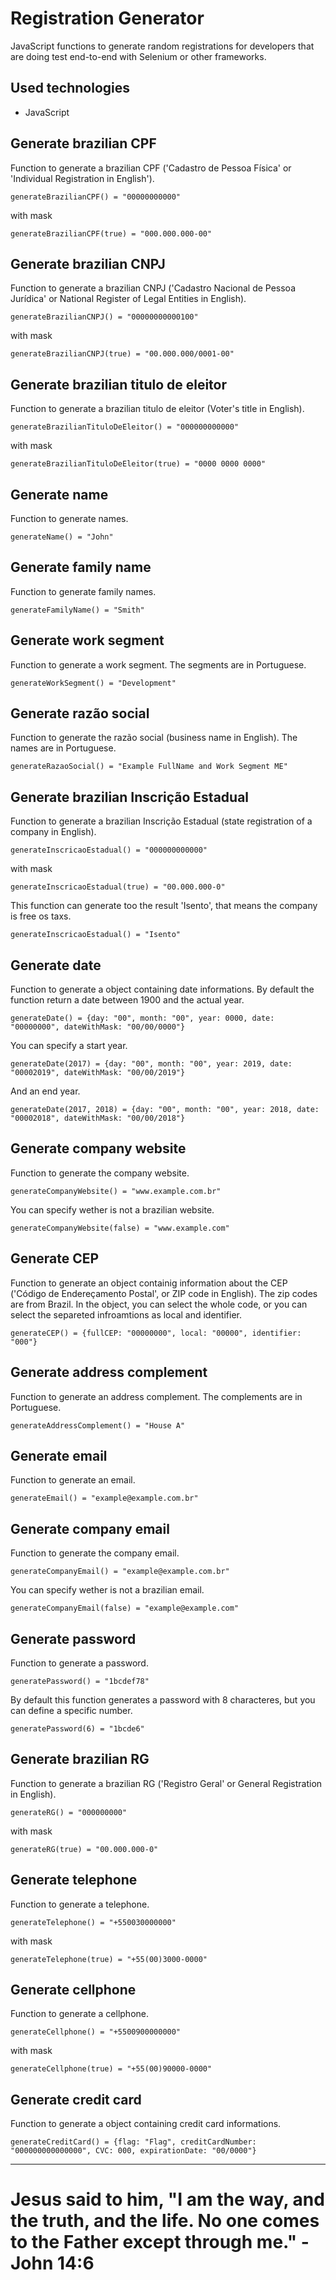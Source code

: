 # Registration Generator

JavaScript functions to generate random registrations for developers that are doing test end-to-end with Selenium or other frameworks.

## Used technologies

- JavaScript

## Generate brazilian CPF

Function to generate a brazilian CPF ('Cadastro de Pessoa Física' or 'Individual Registration in English').

`generateBrazilianCPF() = "00000000000"`

with mask

`generateBrazilianCPF(true) = "000.000.000-00"`

## Generate brazilian CNPJ

Function to generate a brazilian CNPJ ('Cadastro Nacional de Pessoa Jurídica' or National Register of Legal Entities in English).

`generateBrazilianCNPJ() = "00000000000100"`

with mask

`generateBrazilianCNPJ(true) = "00.000.000/0001-00"`

## Generate brazilian titulo de eleitor

Function to generate a brazilian titulo de eleitor (Voter's title in English).

`generateBrazilianTituloDeEleitor() = "000000000000"`

with mask

`generateBrazilianTituloDeEleitor(true) = "0000 0000 0000"`

## Generate name

Function to generate names.

`generateName() = "John"`

## Generate family name

Function to generate family names.

`generateFamilyName() = "Smith"`

## Generate work segment

Function to generate a work segment. The segments are in Portuguese.

`generateWorkSegment() = "Development"`

## Generate razão social

Function to generate the razão social (business name in English). The names are in Portuguese.

`generateRazaoSocial() = "Example FullName and Work Segment ME"`

## Generate brazilian Inscrição Estadual

Function to generate a brazilian Inscrição Estadual (state registration of a company in English).

`generateInscricaoEstadual() = "000000000000"`

with mask

`generateInscricaoEstadual(true) = "00.000.000-0"`

This function can generate too the result 'Isento', that means the company is free os taxs.

`generateInscricaoEstadual() = "Isento"`

## Generate date

Function to generate a object containing date informations. By default the function return a date between 1900 and the actual year.

`generateDate() = {day: "00", month: "00", year: 0000, date: "00000000", dateWithMask: "00/00/0000"}`

You can specify a start year.

`generateDate(2017) = {day: "00", month: "00", year: 2019, date: "00002019", dateWithMask: "00/00/2019"}`

And an end year.

`generateDate(2017, 2018) = {day: "00", month: "00", year: 2018, date: "00002018", dateWithMask: "00/00/2018"}`

## Generate company website

Function to generate the company website.

`generateCompanyWebsite() = "www.example.com.br"`

You can specify wether is not a brazilian website.

`generateCompanyWebsite(false) = "www.example.com"`

## Generate CEP

Function to generate an object containig information about the CEP ('Código de Endereçamento Postal', or ZIP code in English). The zip codes are from Brazil. In the object, you can select the whole code, or you can select the separeted infroamtions as local and identifier.

`generateCEP() = {fullCEP: "00000000", local: "00000", identifier: "000"}`

## Generate address complement

Function to generate an address complement. The complements are in Portuguese.

`generateAddressComplement() = "House A"`

## Generate email

Function to generate an email.

`generateEmail() = "example@example.com.br"`

## Generate company email

Function to generate the company email.

`generateCompanyEmail() = "example@example.com.br"`

You can specify wether is not a brazilian email.

`generateCompanyEmail(false) = "example@example.com"`

## Generate password

Function to generate a password.

`generatePassword() = "1bcdef78"`

By default this function generates a password with 8 characteres, but you can define a specific number.

`generatePassword(6) = "1bcde6"`

## Generate brazilian RG

Function to generate a brazilian RG ('Registro Geral' or General Registration in English).

`generateRG() = "000000000"`

with mask

`generateRG(true) = "00.000.000-0"`

## Generate telephone

Function to generate a telephone.

`generateTelephone() = "+550030000000"`

with mask

`generateTelephone(true) = "+55(00)3000-0000"`

## Generate cellphone

Function to generate a cellphone.

`generateCellphone() = "+5500900000000"`

with mask

`generateCellphone(true) = "+55(00)90000-0000"`

## Generate credit card

Function to generate a object containing credit card informations.

`generateCreditCard() = {flag: "Flag", creditCardNumber: "000000000000000", CVC: 000, expirationDate: "00/0000"}`

---

# Jesus said to him, "I am the way, and the truth, and the life. No one comes to the Father except through me." - John 14:6
